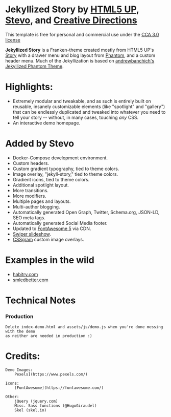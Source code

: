# Jekyllized Story by [HTML5 UP](https://html5up.net/story), [Stevo](https://github.com/smledbetter), and [Creative Directions](https://creativedirections.work)
This template is free for personal and commercial use under the [CCA 3.0 license](license.md)

**Jekyllized Story** is a Franken-theme created mostly from HTML5 UP's [Story](https://html5up.net/story) with a drawer menu and blog layout from [Phantom](https://html5up.net/phantom), and a custom header menu. Much of the Jekyllization is based on [andrewbanchich's Jekyllized Phantom Theme](https://github.com/andrewbanchich/phantom-jekyll-theme).

# Highlights:
- Extremely modular and tweakable, and as such is entirely
built on reusable, insanely customizable elements (like "spotlight" and "gallery") that
can be endlessly duplicated and tweaked into whatever you need to tell your story --
without, in many cases, touching *any* CSS.
- An interactive demo homepage.

# Added by Stevo
- Docker-Compose development environment.
- Custom headers.
- Custom gradient typography, tied to theme colors.
- Image overlay, "jekyll-story," tied to theme colors.
- Gradient icons, tied to theme colors.
- Additional spotlight layout.
- More transitions.
- More modifiers.
- Multiple pages and layouts.
- Multi-author blogging.
- Automatically generated Open Graph, Twitter, Schema.org, JSON-LD, SEO meta tags.
- Automatically generated Social Media footer.
- Updated to [FontAwesome 5](https://fontawesome.com/) via CDN.
- [Swiper slideshow](http://idangero.us/swiper/).
- [CSSgram](https://una.im/CSSgram/) custom image overlays.

# Examples in the wild
- [habitry.com](https://habitry.com)
- [smledbetter.com](https://smledbetter.com)

# Technical Notes
### Production
	Delete index-demo.html and assets/js/demo.js when you're done messing with the demo
	as neither are needed in production :)

# Credits:

	Demo Images:
		Pexels](https://www.pexels.com/)

	Icons:
		[FontAwesome](https://fontawesome.com/)

	Other:
		jQuery (jquery.com)
		Misc. Sass functions (@HugoGiraudel)
		Skel (skel.io)
